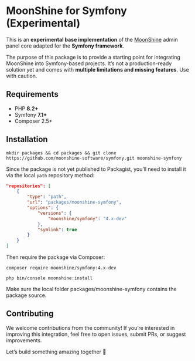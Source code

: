 # MoonShine for Symfony (Experimental)

This is an **experimental base implementation** of the [MoonShine](https://github.com/moonshine-software/moonshine) admin panel core adapted for the **Symfony framework**.

The purpose of this package is to provide a starting point for integrating MoonShine into Symfony-based projects. It’s not a production-ready solution yet and comes with **multiple limitations and missing features**. Use with caution.

## Requirements

- PHP **8.2+**
- Symfony **7.1+**
- Composer 2.5+

## Installation

```shell
mkdir packages && cd packages && git clone https://github.com/moonshine-software/symfony.git moonshine-symfony
```

Since the package is not yet published to Packagist, you’ll need to install it via the local `path` repository method:

```json
"repositories": [
    {
        "type": "path",
        "url": "packages/moonshine-symfony",
        "options": {
            "versions": {
                "moonshine/symfony": "4.x-dev"
            },
            "symlink": true
        }
    }
]
```

Then require the package via Composer:

```shell
composer require moonshine/symfony:4.x-dev
```

```shell
php bin/console moonshine:install
```

Make sure the local folder packages/moonshine-symfony contains the package source.

## Contributing

We welcome contributions from the community! If you’re interested in improving this integration, feel free to open issues, submit PRs, or suggest improvements.

Let’s build something amazing together 💫